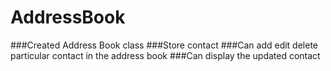 # AddressBook
###Created Address Book class
###Store contact 
###Can add edit delete particular contact in the address book
###Can display the updated contact
